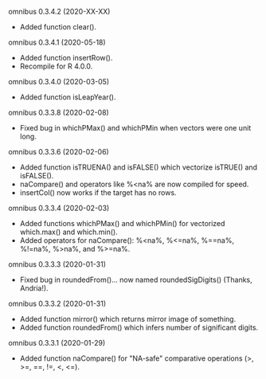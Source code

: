 omnibus 0.3.4.2 (2020-XX-XX)
* Added function clear().

omnibus 0.3.4.1 (2020-05-18)

* Added function insertRow().
* Recompile for R 4.0.0.

omnibus 0.3.4.0 (2020-03-05)

* Added function isLeapYear().

omnibus 0.3.3.8 (2020-02-08)

* Fixed bug in whichPMax() and whichPMin when vectors were one unit long.

omnibus 0.3.3.6 (2020-02-06)

* Added function isTRUENA() and isFALSE() which vectorize isTRUE() and isFALSE().
* naCompare() and operators like %<na% are now compiled for speed.
* insertCol() now works if the target has no rows.

omnibus 0.3.3.4 (2020-02-03)

* Added functions whichPMax() and whichPMin() for vectorized which.max() and which.min().
* Added operators for naCompare(): %<na%, %<=na%, %==na%, %!=na%, %>na%, and %>=na%.

omnibus 0.3.3.3 (2020-01-31)

* Fixed bug in roundedFrom()... now named roundedSigDigits() (Thanks, Andria!).

omnibus 0.3.3.2 (2020-01-31)

* Added function mirror() which returns mirror image of something.
* Added function roundedFrom() which infers number of significant digits.

omnibus 0.3.3.1 (2020-01-29)

* Added function naCompare() for "NA-safe" comparative operations (>, >=, ==, !=, <, <=).
